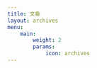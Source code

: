 ```yaml
---
title: 文章
layout: archives
menu:
    main:
        weight: 2
        params: 
            icon: archives
---
```

